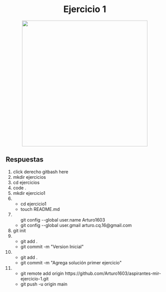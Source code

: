 <h1 align="center">Ejercicio 1</h1>
<div align="center">
   <img src="https://upload.wikimedia.org/wikipedia/commons/thumb/e/e0/Git-logo.svg/640px-Git-logo.svg.png"  width="400px">
</div>
<h2>Respuestas</h2>
<ol>
   <li> click derecho gitbash here</li>
   <li> mkdir ejercicios</li>
   <li> cd ejercicios</li>
   <li> code .</li>
   <li> mkdir ejercicio1</li>
   <li><br>
      <ul>
         <li>cd ejercicio1</li>
         <li>touch README.md </li>
      </ul>
   </li>
   <li> <br>
      <ul
         <li>git config --global user.name Arturo1603</li>
         <li>git config --global user.gmail arturo.cq.16@gmail.com</li>
      </ul>
   </li>
   <li> git init</li>
   <li><br>
      <ul>
         <li>git add .</li>
         <li>git commit -m "Version Inicial"</li>
      </ul>
   </li>
   <li> <br>
      <ul>
         <li>git add .</li>
         <li>git commit -m "Agrega solución primer ejercicio"</li>
      </ul>
   </li>
   <li><br>
      <ul>
         <li>git remote add origin https://github.com/Arturo1603/aspirantes-mir-ejercicio-1.git</li>
         <li>git push -u origin main</li>
      </ul>
   </li>
</ol>
